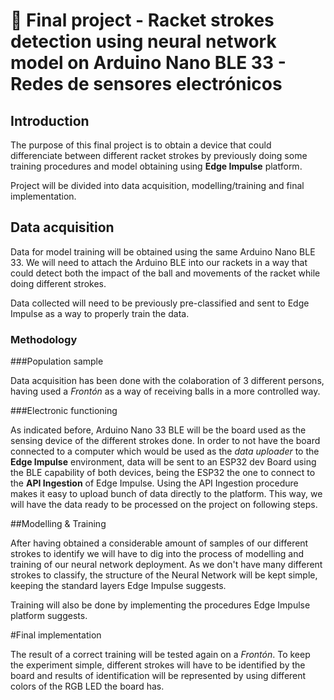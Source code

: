 # 🧪 Final project - Racket strokes detection using neural network model on Arduino Nano BLE 33 - Redes de sensores electrónicos

## Introduction

The purpose of this final project is to obtain a device that could differenciate between different racket strokes by previously doing some training procedures and model obtaining using  **Edge Impulse** platform. 

Project will be divided into data acquisition, modelling/training and final implementation.

## Data acquisition

Data for model training will be obtained using the same Arduino Nano BLE 33. We will need to attach the Arduino BLE into our rackets in a way that could detect both the impact of the ball and movements of the racket while doing different strokes.

Data collected will need to be previously pre-classified and sent to Edge Impulse as a way to properly train the data.

### Methodology

###Population sample

Data acquisition has been done with the colaboration of 3 different persons, having used a *Frontón* as a way of receiving balls in a more controlled way.

###Electronic functioning

As indicated before, Arduino Nano 33 BLE will be the board used as the sensing device of the different strokes done. In order to not have the board connected to a computer which would be used as the *data uploader* to the **Edge Impulse** environment, data will be sent to an ESP32 dev Board using the BLE capability of both devices, being the ESP32 the one to connect to the **API Ingestion** of Edge Impulse. Using  the API Ingestion procedure makes it easy to upload bunch of data directly to the platform.
This way, we will have the data ready to be processed on the project on following steps.

##Modelling & Training

After having obtained a considerable amount of samples of our different strokes to identify we will have to dig into the process of modelling and training of our neural network deployment. As we don't have many different strokes to classify, the structure of the Neural Network will be kept simple, keeping the standard layers Edge Impulse suggests. 

Training will also be done by implementing the procedures Edge Impulse platform suggests.

#Final implementation

The result of a correct training will be tested again on a *Frontón*. To keep the experiment simple, different strokes will have to be identified by the board and results of identification will be represented by using different colors of the RGB LED the board has.